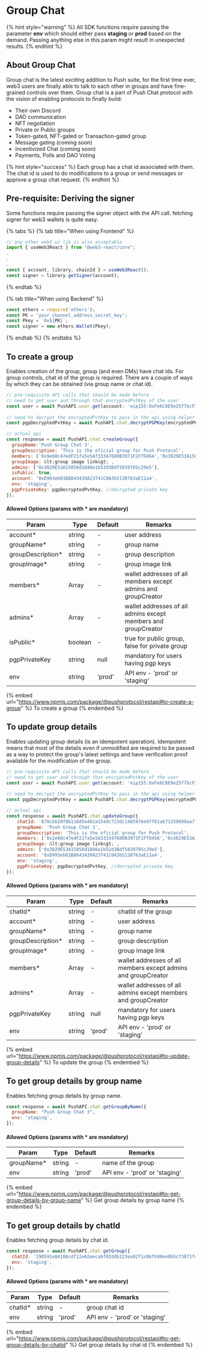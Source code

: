 # Group Chat

{% hint style="warning" %}
All SDK functions require passing the parameter **env** which should either pass **staging** or **prod** based on the demand. Passing anything else in this param might result in unexpected results.
{% endhint %}

## **About Group Chat**

Group chat is the latest exciting addition to Push suite, for the first time ever, web3 users are finally able to talk to each other in groups and have fine-grained controls over them. Group chat is a part of Push Chat protocol with the vision of enabling protocols to finally build:

* Their own Discord
* DAO communication
* NFT negotiation
* Private or Public groups
* Token-gated, NFT-gated or Transaction-gated group
* Message gating (coming soon)
* Incentivized Chat (coming soon)
* Payments, Polls and DAO Voting

{% hint style="success" %}
Each group has a chat id associated with them. The chat id is used to do modifications to a group or send messages or approve a group chat request.
{% endhint %}

## Pre-requisite: Deriving the signer

Some functions require passing the signer object with the API call. fetching signer for web3 wallets is quite easy.

{% tabs %}
{% tab title="When using Frontend" %}
```typescript
// any other web3 ui lib is also acceptable
import { useWeb3React } from "@web3-react/core";
.
.
.
const { account, library, chainId } = useWeb3React();
const signer = library.getSigner(account);
```
{% endtab %}

{% tab title="When using Backend" %}
```typescript
const ethers = require('ethers');
const PK = 'your_channel_address_secret_key';
const Pkey = `0x${PK}`;
const signer = new ethers.Wallet(Pkey);
```
{% endtab %}
{% endtabs %}

## **To create a group**

Enables creation of the group, group (and even DMs) have chat ids. For group controls, chat id of the group is required. There are a couple of ways by which they can be obtained (via group name or chat id).

```javascript
// pre-requisite API calls that should be made before
// need to get user and through that encryptedPvtKey of the user
const user = await PushAPI.user.get(account: 'eip155:0xFe6C8E9e25f7bcF374412c5C81B2578aC473C0F7', env: 'staging');
  
// need to decrypt the encryptedPvtKey to pass in the api using helper function
const pgpDecryptedPvtKey = await PushAPI.chat.decryptPGPKey(encryptedPGPPrivateKey: user.encryptedPrivateKey, signer: _signer);

// actual api
const response = await PushAPI.chat.createGroup({
  groupName:'Push Group Chat 3',
  groupDescription: 'This is the oficial group for Push Protocol',
  members: ['0x9e60c47edF21fa5e5Af33347680B3971F2FfD464','0x3829E53A15856d1846e1b52d3Bdf5839705c29e5'],
  groupImage: &lt;group image link&gt; ,
  admins: ['0x3829E53A15856d1846e1b52d3Bdf5839705c29e5'],
  isPublic: true,
  account: '0xD993eb61B8843439A23741C0A3b5138763aE11a4',
  env: 'staging',
  pgpPrivateKey: pgpDecryptedPvtKey, //decrypted private key
});
```

#### Allowed Options (params with \* are mandatory)

| Param              | Type    | Default | Remarks                                                        |
| ------------------ | ------- | ------- | -------------------------------------------------------------- |
| account\*          | string  | -       | user address                                                   |
| groupName\*        | string  | -       | group name                                                     |
| groupDescription\* | string  | -       | group description                                              |
| groupImage\*       | string  | -       | group image link                                               |
| members\*          | Array   | -       | wallet addresses of all members except admins and groupCreator |
| admins\*           | Array   | -       | wallet addresses of all admins except members and groupCreator |
| isPublic\*         | boolean | -       | true for public group, false for private group                 |
| pgpPrivateKey      | string  | null    | mandatory for users having pgp keys                            |
| env                | string  | 'prod'  | API env - 'prod' or 'staging'                                  |

{% embed url="https://www.npmjs.com/package/@pushprotocol/restapi#to-create-a-group" %}
To create a group
{% endembed %}

## **To update group details**

Enables updating group details (is an idempotent operation). Idempotent means that most of the details even if unmodified are required to be passed as a way to protect the group's latest settings and have verification proof available for the modification of the group.

```javascript
// pre-requisite API calls that should be made before
// need to get user and through that encryptedPvtKey of the user
const user = await PushAPI.user.get(account: 'eip155:0xFe6C8E9e25f7bcF374412c5C81B2578aC473C0F7', env: 'staging');
  
// need to decrypt the encryptedPvtKey to pass in the api using helper function
const pgpDecryptedPvtKey = await PushAPI.chat.decryptPGPKey(encryptedPGPPrivateKey: user.encryptedPrivateKey, signer: _signer);

// actual api
const response = await PushAPI.chat.updateGroup({
    chatId: '870cbb20f0b116d5e461a154dc723dc1485976e97f61a673259698aa7f48371c',
    groupName: 'Push Group Chat 3',
    groupDescription: 'This is the oficial group for Push Protocol',
    members: ['0x2e60c47edF21fa5e5A333347680B3971F1FfD456','0x3829E53A15856d1846e1b52d3Bdf5839705c29e5'],
    groupImage: &lt;group image link&gt; ,
    admins: ['0x3829E53A15856d1846e1b52d3Bdf5839705c29e5'],
    account: '0xD993eb61B8843439A23741C0A3b5138763aE11a4',
    env: 'staging',
    pgpPrivateKey: pgpDecryptedPvtKey, //decrypted private key
});
```

#### Allowed Options (params with \* are mandatory)

| Param              | Type   | Default | Remarks                                                        |
| ------------------ | ------ | ------- | -------------------------------------------------------------- |
| chatId\*           | string | -       | chatId of the group                                            |
| account\*          | string | -       | user address                                                   |
| groupName\*        | string | -       | group name                                                     |
| groupDescription\* | string | -       | group description                                              |
| groupImage\*       | string | -       | group image link                                               |
| members\*          | Array  | -       | wallet addresses of all members except admins and groupCreator |
| admins\*           | Array  | -       | wallet addresses of all admins except members and groupCreator |
| pgpPrivateKey      | string | null    | mandatory for users having pgp keys                            |
| env                | string | 'prod'  | API env - 'prod' or 'staging'                                  |

{% embed url="https://www.npmjs.com/package/@pushprotocol/restapi#to-update-group-details" %}
To update the group
{% endembed %}

## **To get group details by group name**

Enables fetching group details by group name.

```javascript
const response = await PushAPI.chat.getGroupByName({
  groupName: "Push Group Chat 3",
  env: 'staging',
});
```

#### Allowed Options (params with \* are mandatory)

| Param       | Type   | Default | Remarks                       |
| ----------- | ------ | ------- | ----------------------------- |
| groupName\* | string | -       | name of the group             |
| env         | string | 'prod'  | API env - 'prod' or 'staging' |

{% embed url="https://www.npmjs.com/package/@pushprotocol/restapi#to-get-group-details-by-group-name" %}
Get group details by group name
{% endembed %}

## **To get group details by chatId**

Enables fetching group details by chat id.

```javascript
const response = await PushAPI.chat.getGroup({
  chatId: '190591e84108cdf12e62eecabf02ddb123ea92f1c06fb98ee9b5cf3871f46fa9',
  env: 'staging',
});
```

#### Allowed Options (params with \* are mandatory)

| Param    | Type   | Default | Remarks                       |
| -------- | ------ | ------- | ----------------------------- |
| chatId\* | string | -       | group chat id                 |
| env      | string | 'prod'  | API env - 'prod' or 'staging' |

{% embed url="https://www.npmjs.com/package/@pushprotocol/restapi#to-get-group-details-by-chatid" %}
Get group details by chat id
{% endembed %}
